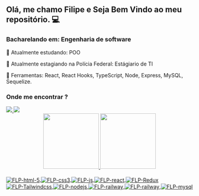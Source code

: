 ## Olá, me chamo Filipe e Seja Bem Vindo ao meu repositório.  💻
### Bacharelando em: Engenharia de software

🌱 Atualmente estudando: POO

💼 Atualmente estagiando na Polícia Federal: Estágiario de TI

🔨 Ferramentas: React, React Hooks, TypeScript, Node, Express, MySQL, Sequelize.

### Onde me encontrar ?
  <div>
    <a href="https://www.linkedin.com/in/filipe-lima-dev/">
      <img src="https://img.shields.io/badge/LinkedIn-0077B5?style=for-the-badge&logo=linkedin&logoColor=white" />
    </a>
  
  <a href="mailto:flima.azevedo82@gmail.com">
      <img src="https://img.shields.io/badge/Gmail-D14836?style=for-the-badge&logo=gmail&logoColor=white" />
    </a>
  </div>

<div align="center">
  <a href="https://github.com/flimamcz">
  <img height="150em" src="https://github-readme-stats.vercel.app/api?username=flimamcz&show_icons=true&theme=dracula&include_all_commits=true&count_private=true"/>
  <img height="150em" src="https://github-readme-stats.vercel.app/api/top-langs/?username=flimamcz&layout=compact&langs_count=7&theme=dracula"/>
</div>

<div style="display: inline_block"><br>
  
  <img align="center" alt="FLP-html-5" src="https://img.shields.io/badge/HTML5-E34F26?style=for-the-badge&logo=html5&logoColor=white">
  <img align="center" alt="FLP-css3" src="https://img.shields.io/badge/CSS3-1572B6?style=for-the-badge&logo=css3&logoColor=white">
  <img align="center" alt="FLP-js" src="https://img.shields.io/badge/JavaScript-323330?style=for-the-badge&logo=javascript&logoColor=F7DF1E">
  <img align="center" alt="FLP-react" src="https://img.shields.io/badge/React-20232A?style=for-the-badge&logo=react&logoColor=61DAFB">
  <img align="center" alt="FLP-Redux" src="https://img.shields.io/badge/Redux-593D88?style=for-the-badge&logo=redux&logoColor=white">
  <img align="center" alt="FLP-Tailwindcss" src="https://img.shields.io/badge/Tailwind_CSS-38B2AC?style=for-the-badge&logo=tailwind-css&logoColor=white">
  <img align="center" alt="FLP-nodejs" src="https://img.shields.io/badge/Node.js-339933?style=for-the-badge&logo=nodedotjs&logoColor=white">
  <img align="center" alt="FLP-railway" src="https://img.shields.io/badge/Railway-131415?style=for-the-badge&logo=railway&logoColor=white">
  <img align="center" alt="FLP-railway" src="https://img.shields.io/badge/Vercel-000000?style=for-the-badge&logo=vercel&logoColor=white">
  <img align="center" alt="FLP-mysql" src="https://img.shields.io/badge/MySQL-005C84?style=for-the-badge&logo=mysql&logoColor=white">

  ##
  
<!---
FlpFront/FlpFront is a ✨ special ✨ repository because its `README.md` (this file) appears on your GitHub profile.
You can click the Preview link to take a look at your changes.
--->
